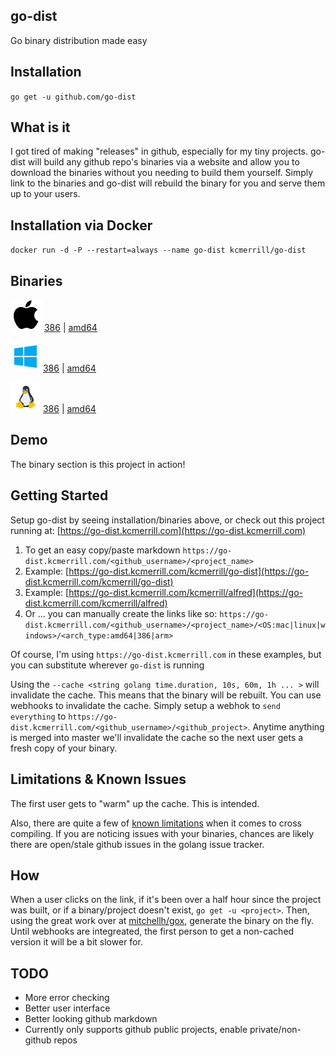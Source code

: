 ## go-dist
Go binary distribution made easy

## Installation
`go get -u github.com/go-dist`

## What is it
I got tired of making "releases" in github, especially for my tiny projects. go-dist will build any github repo's binaries via a website and allow you to download the binaries without you needing to build them yourself. Simply link to the binaries and go-dist will rebuild the binary for you and serve them up to your users.

## Installation via Docker
`docker run -d -P --restart=always --name go-dist kcmerrill/go-dist`

## Binaries
![Mac OSX](https://raw.githubusercontent.com/kcmerrill/go-dist/master/assets/apple_logo.png "Mac OSX") [386](http://go-dist.kcmerrill.com/kcmerrill/go-dist/mac/386) | [amd64](http://go-dist.kcmerrill.com/kcmerrill/go-dist/mac/amd64)

![Windows](https://raw.githubusercontent.com/kcmerrill/go-dist/master/assets/windows_logo.png "Windows") [386](http://go-dist.kcmerrill.com/kcmerrill/go-dist/windows/386) | [amd64](http://go-dist.kcmerrill.com/kcmerrill/go-dist/windows/amd64)

![Linux](https://raw.githubusercontent.com/kcmerrill/go-dist/master/assets/linux_logo.png "Linux") [386](http://go-dist.kcmerrill.com/kcmerrill/go-dist/linux/386) | [amd64](http://go-dist.kcmerrill.com/kcmerrill/go-dist/linux/amd64)

## Demo
The binary section is this project in action!

## Getting Started
Setup go-dist by seeing installation/binaries above, or check out this project running at: [https://go-dist.kcmerrill.com](https://go-dist.kcmerrill.com)
1. To get an easy copy/paste markdown `https://go-dist.kcmerrill.com/<github_username>/<project_name>`
  1. Example: [https://go-dist.kcmerrill.com/kcmerrill/go-dist](https://go-dist.kcmerrill.com/kcmerrill/go-dist)
  1. Example: [https://go-dist.kcmerrill.com/kcmerrill/alfred](https://go-dist.kcmerrill.com/kcmerrill/alfred)
2. Or ... you can manually create the links like so: `https://go-dist.kcmerrill.com/<github_username>/<project_name>/<OS:mac|linux|windows>/<arch_type:amd64|386|arm>`

Of course, I'm using `https://go-dist.kcmerrill.com` in these examples, but you can substitute wherever `go-dist` is running

Using the `--cache <string golang time.duration, 10s, 60m, 1h ... >` will invalidate the cache. This means that the binary will be rebuilt. You can use webhooks to invalidate the cache. Simply setup a webhok to `send everything` to `https://go-dist.kcmerrill.com/<github_username>/<github_project>`. Anytime anything is merged into master we'll invalidate the cache so the next user gets a fresh copy of your binary.

## Limitations & Known Issues
The first user gets to "warm" up the cache. This is intended.

Also, there are quite a few of [known limitations](https://github.com/golang/go/issues/6376) when it comes to cross compiling. If you are noticing issues with your binaries, chances are likely there are open/stale github issues in the golang issue tracker.

## How
When a user clicks on the link, if it's been over a half hour since the project was built, or if a binary/project doesn't exist, `go get -u <project>`. Then, using the great work over at [mitchellh/gox](https://github.com/mitchellh/gox), generate the binary on the fly. Until webhooks are integreated, the first person to get a non-cached version it will be a bit slower for.

## TODO
* More error checking
* Better user interface
* Better looking github markdown
* Currently only supports github public projects, enable private/non-github repos
